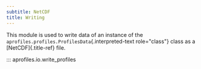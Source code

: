 ```yaml
---
subtitle: NetCDF
title: Writing
---
```


This module is used to write data of an instance of the
`aprofiles.profiles.ProfilesData`{.interpreted-text role="class"} class
as a [NetCDF]{.title-ref} file.

::: aprofiles.io.write_profiles
